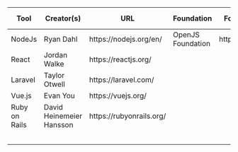 | Tool           | Creator\(s\)              | URL                       | Foundation        | Foundation URL        | Foundation Director | Statement | Financial Pledge |
|----------------|---------------------------|---------------------------|-------------------|-----------------------|---------------------|-----------|------------------|
| NodeJs         | Ryan Dahl                 | https://nodejs\.org/en/   | OpenJS Foundation | https://openjsf\.org/ |                     |           |                  |
| React          | Jordan Walke              | https://reactjs\.org/     |                   |                       |                     |           |                  |
| Laravel        | Taylor Otwell             | https://laravel\.com/     |                   |                       |                     |           |                  |
| Vue\.js        | Evan You                  | https://vuejs\.org/       |                   |                       |                     |           |                  |
|  Ruby on Rails | David Heinemeier Hansson  | https://rubyonrails\.org/ |                   |                       |                     |           |                  |
|                |                           |                           |                   |                       |                     |           |                  |
|                |                           |                           |                   |                       |                     |           |                  |
|                |                           |                           |                   |                       |                     |           |                  |
|                |                           |                           |                   |                       |                     |           |                  |
|                |                           |                           |                   |                       |                     |           |                  |
